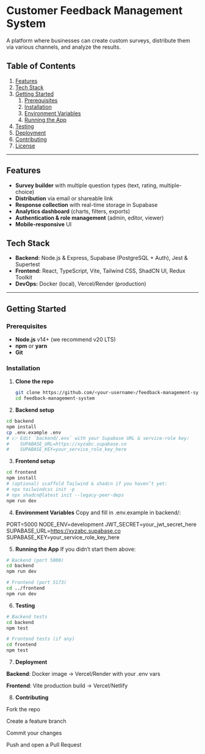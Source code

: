 # Customer Feedback Management System

A platform where businesses can create custom surveys, distribute them via various channels, and analyze the results.

## Table of Contents

1. [Features](#features)  
2. [Tech Stack](#tech-stack)  
3. [Getting Started](#getting-started)  
   1. [Prerequisites](#prerequisites)  
   2. [Installation](#installation)  
   3. [Environment Variables](#environment-variables)  
   4. [Running the App](#running-the-app)  
4. [Testing](#testing)  
5. [Deployment](#deployment)  
6. [Contributing](#contributing)  
7. [License](#license)

---

## Features

- **Survey builder** with multiple question types (text, rating, multiple-choice)  
- **Distribution** via email or shareable link  
- **Response collection** with real-time storage in Supabase  
- **Analytics dashboard** (charts, filters, exports)  
- **Authentication & role management** (admin, editor, viewer)  
- **Mobile-responsive** UI

## Tech Stack

- **Backend:** Node.js & Express, Supabase (PostgreSQL + Auth), Jest & Supertest  
- **Frontend:** React, TypeScript, Vite, Tailwind CSS, ShadCN UI, Redux Toolkit  
- **DevOps:** Docker (local), Vercel/Render (production)

---

## Getting Started

### Prerequisites

- **Node.js** v14+ (we recommend v20 LTS)  
- **npm** or **yarn**  
- **Git**

### Installation

1. **Clone the repo**  
   ```bash
   git clone https://github.com/<your-username>/feedback-management-system.git
   cd feedback-management-system

2.  **Backend setup**

```bash
cd backend
npm install
cp .env.example .env
# 👉 Edit `backend/.env` with your Supabase URL & service-role key:
#    SUPABASE_URL=https://xyzabc.supabase.co
#    SUPABASE_KEY=your_service_role_key_here
```

3. **Frontend setup**

```bash
cd frontend
npm install
# (optional) scaffold Tailwind & shadcn if you haven’t yet:
# npx tailwindcss init -p
# npx shadcn@latest init --legacy-peer-deps
npm run dev
```

4. **Environment Variables**
Copy and fill in .env.example in backend/:

PORT=5000
NODE_ENV=development
JWT_SECRET=your_jwt_secret_here
SUPABASE_URL=https://xyzabc.supabase.co
SUPABASE_KEY=your_service_role_key_here

5. **Running the App**
If you didn’t start them above:

```bash
# Backend (port 5000)
cd backend
npm run dev

# Frontend (port 5173)
cd ../frontend
npm run dev
```

6. **Testing**

```bash
# Backend tests
cd backend
npm test

# Frontend tests (if any)
cd frontend
npm test
```

7. **Deployment**

**Backend**: Docker image → Vercel/Render with your .env vars

**Frontend**: Vite production build → Vercel/Netlify


8. **Contributing**

Fork the repo

Create a feature branch

Commit your changes

Push and open a Pull Request